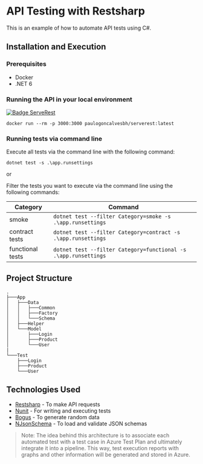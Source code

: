 ﻿# API Testing with Restsharp
This is an example of how to automate API tests using C#.

## Installation and Execution
### Prerequisites

- Docker
- .NET 6

### Running the API in your local environment
[![Badge ServeRest](https://img.shields.io/badge/API-ServeRest-green)](https://github.com/ServeRest/ServeRest/)
```
docker run --rm -p 3000:3000 paulogoncalvesbh/serverest:latest
```

### Running tests via command line

Execute all tests via the command line with the following command:
```
dotnet test -s .\app.runsettings
```

or

Filter the tests you want to execute via the command line using the following commands:

| Category           | Command															|
|--------------------|------------------------------------------------------------------|
| smoke				 | `dotnet test --filter Category=smoke -s .\app.runsettings`		|
| contract tests     | `dotnet test --filter Category=contract -s .\app.runsettings`	|
| functional tests   | `dotnet test --filter Category=functional -s .\app.runsettings`	|

## Project Structure
```
.
├───App
│   ├───Data
│   │   ├───Common
│   │   ├───Factory
│   │   └───Schema
│   ├───Helper
│   └───Model
│       ├───Login
│       ├───Product
│       └───User
|
└───Test
    ├───Login 
    ├───Product 
    └───User
```

## Technologies Used

- [Restsharp](https://restsharp.dev/) - To make API requests
- [Nunit](https://nunit.org/) - For writing and executing tests
- [Bogus](https://github.com/bchavez/Bogus) - To generate random data
- [NJsonSchema](https://github.com/RicoSuter/NJsonSchema) - To load and validate JSON schemas

> Note: The idea behind this architecture is to associate each automated test with a test case in Azure Test Plan and ultimately integrate it into a pipeline. This way, test execution reports with graphs and other information will be generated and stored in Azure.